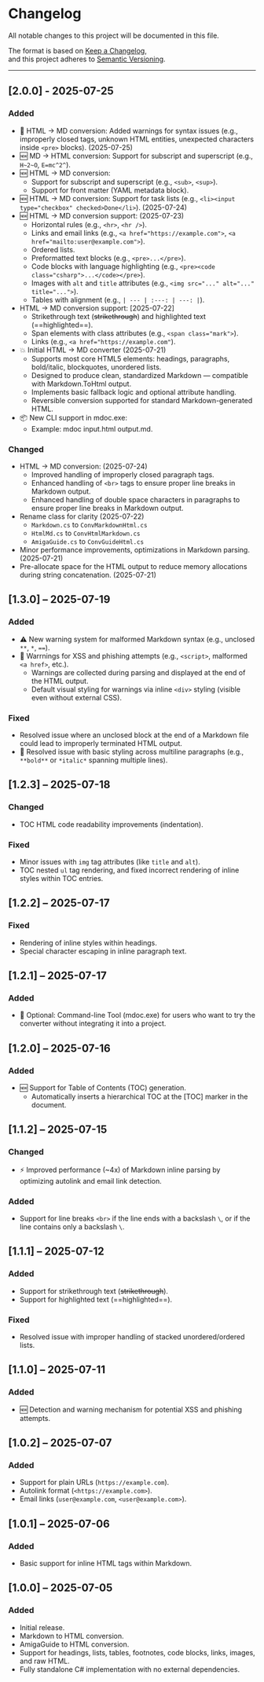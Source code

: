 # Changelog

All notable changes to this project will be documented in this file.

The format is based on [Keep a Changelog](https://keepachangelog.com/en/1.0.0/),  
and this project adheres to [Semantic Versioning](https://semver.org/spec/v2.0.0.html).

---

## [2.0.0] - 2025-07-25

### Added
- 🚨 HTML → MD conversion: Added warnings for syntax issues (e.g., improperly closed tags, unknown HTML entities, unexpected characters inside `<pre>` blocks). (2025-07-25)
- 🆕 MD → HTML conversion: Support for subscript and superscript (e.g., `H~2~O`, `E=mc^2^`).
- 🆕 HTML → MD conversion:
  - Support for subscript and superscript (e.g., `<sub>`, `<sup>`).
  - Support for front matter (YAML metadata block).
- 🆕 HTML → MD conversion: Support for task lists (e.g., `<li><input type="checkbox" checked>Done</li>`). (2025-07-24)
- 🆕 HTML → MD conversion support: (2025-07-23)
  - Horizontal rules (e.g., `<hr>`, `<hr />`).
  - Links and email links (e.g., `<a href="https://example.com">`, `<a href="mailto:user@example.com">`).
  - Ordered lists.
  - Preformatted text blocks (e.g., `<pre>...</pre>`).
  - Code blocks with language highlighting (e.g., `<pre><code class="csharp">...</code></pre>`).
  - Images with `alt` and `title` attributes (e.g., `<img src="..." alt="..." title="...">`).
  - Tables with alignment (e.g., `| --- | :---: | ---: |`).
- HTML → MD conversion support: [2025-07-22]
  - Strikethrough text (~~strikethrough~~) and highlighted text (==highlighted==).
  - Span elements with class attributes (e.g., `<span class="mark">`).
  - Links (e.g., `<a href="https://example.com"`).
- 💥 Initial HTML → MD converter (2025-07-21)
  - Supports most core HTML5 elements: headings, paragraphs, bold/italic, blockquotes, unordered lists.
  - Designed to produce clean, standardized Markdown — compatible with Markdown.ToHtml output.
  - Implements basic fallback logic and optional attribute handling.
  - Reversible conversion supported for standard Markdown-generated HTML.
- 📦 New CLI support in mdoc.exe:
  - Example: mdoc input.html output.md.

### Changed
- HTML → MD conversion: (2025-07-24)
  - Improved handling of improperly closed paragraph tags.
  - Enhanced handling of `<br>` tags to ensure proper line breaks in Markdown output.
  - Enhanced handling of double space characters in paragraphs to ensure proper line breaks in Markdown output.
- Rename class for clarity (2025-07-22)
  - `Markdown.cs` to `ConvMarkdownHtml.cs`
  - `HtmlMd.cs` to `ConvHtmlMarkdown.cs`
  - `AmigaGuide.cs` to `ConvGuideHtml.cs`
- Minor performance improvements, optimizations in Markdown parsing. (2025-07-21)
- Pre-allocate space for the HTML output to reduce memory allocations during string concatenation. (2025-07-21)

## [1.3.0] – 2025-07-19

### Added
- ⚠️ New warning system for malformed Markdown syntax (e.g., unclosed `**`, `*`, `==`).
- 🚨 Warrnings for XSS and phishing attempts (e.g., `<script>`, malformed `<a href>`, etc.).
  - Warnings are collected during parsing and displayed at the end of the HTML output.
  - Default visual styling for warnings via inline `<div>` styling (visible even without external CSS).

### Fixed
- Resolved issue where an unclosed block at the end of a Markdown file could lead to improperly terminated HTML output.
- 🐛 Resolved issue with basic styling across multiline paragraphs (e.g., `**bold**` or `*italic*` spanning multiple lines).

## [1.2.3] – 2025-07-18

### Changed
- TOC HTML code readability improvements (indentation).

### Fixed
- Minor issues with `img` tag attributes (like `title` and `alt`).
- TOC nested `ul` tag rendering, and fixed incorrect rendering of inline styles within TOC entries.

## [1.2.2] – 2025-07-17

### Fixed
- Rendering of inline styles within headings.
- Special character escaping in inline paragraph text.

## [1.2.1] – 2025-07-17

### Added
- 🧪 Optional: Command-line Tool (mdoc.exe) for users who want to try the converter without integrating it into a project.

## [1.2.0] – 2025-07-16

### Added
- 🆕 Support for Table of Contents (TOC) generation.
  - Automatically inserts a hierarchical TOC at the [TOC] marker in the document.

## [1.1.2] – 2025-07-15

### Changed
- ⚡ Improved performance (~4x) of Markdown inline parsing by optimizing autolink and email link detection.

### Added
- Support for line breaks `<br>` if the line ends with a backslash `\`, or if the line contains only a backslash `\`.

## [1.1.1] – 2025-07-12

### Added
- Support for strikethrough text (~~strikethrough~~).
- Support for highlighted text (==highlighted==).

### Fixed
- Resolved issue with improper handling of stacked unordered/ordered lists.

## [1.1.0] – 2025-07-11

### Added
- 🆕 Detection and warning mechanism for potential XSS and phishing attempts.

## [1.0.2] – 2025-07-07

### Added
- Support for plain URLs (`https://example.com`).
- Autolink format (`<https://example.com>`).
- Email links (`user@example.com`, `<user@example.com>`).

## [1.0.1] – 2025-07-06

### Added
- Basic support for inline HTML tags within Markdown.

## [1.0.0] – 2025-07-05

### Added
- Initial release.
- Markdown to HTML conversion.
- AmigaGuide to HTML conversion.
- Support for headings, lists, tables, footnotes, code blocks, links, images, and raw HTML.
- Fully standalone C# implementation with no external dependencies.
